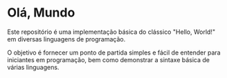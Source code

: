 # Olá, Mundo
 Este repositório é uma implementação básica do clássico "Hello, World!" em diversas linguagens de programação. 

O objetivo é fornecer um ponto de partida simples e fácil de entender para iniciantes em programação, bem como demonstrar a sintaxe básica de várias linguagens.
